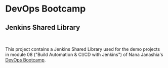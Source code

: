 # DevOps Bootcamp
## Jenkins Shared Library
<br />

This project contains a Jenkins Shared Library used for the demo projects in module 08 ("Build Automation & CI/CD with Jenkins") of Nana Janashia's [DevOps Bootcamp](https://www.techworld-with-nana.com/devops-bootcamp).
